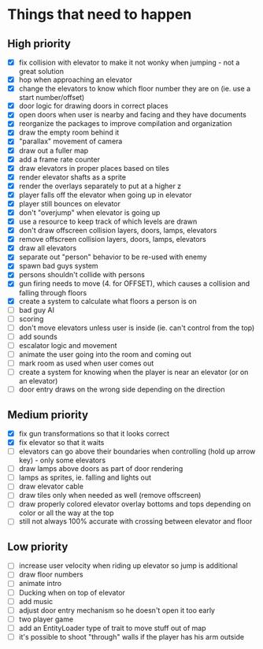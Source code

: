 # Things that need to happen

## High priority
- [x] fix collision with elevator to make it not wonky when jumping - not a great solution
- [x] hop when approaching an elevator
- [x] change the elevators to know which floor number they are on (ie. use a start number/offset)
- [x] door logic for drawing doors in correct places
- [x] open doors when user is nearby and facing and they have documents
- [x] reorganize the packages to improve compilation and organization
- [x] draw the empty room behind it
- [x] "parallax" movement of camera
- [x] draw out a fuller map
- [x] add a frame rate counter
- [x] draw elevators in proper places based on tiles
- [x] render elevator shafts as a sprite
- [x] render the overlays separately to put at a higher z
- [x] player falls off the elevator when going up in elevator
- [x] player still bounces on elevator
- [x] don't "overjump" when elevator is going up
- [x] use a resource to keep track of which levels are drawn
- [x] don't draw offscreen collision layers, doors, lamps, elevators
- [x] remove offscreen collision layers, doors, lamps, elevators
- [x] draw all elevators
- [x] separate out "person" behavior to be re-used with enemy
- [x] spawn bad guys system
- [x] persons shouldn't collide with persons
- [x] gun firing needs to move (4. for OFFSET), which causes a collision and falling through floors
- [x] create a system to calculate what floors a person is on
- [ ] bad guy AI
- [ ] scoring
- [ ] don't move elevators unless user is inside (ie. can't control from the top)
- [ ] add sounds
- [ ] escalator logic and movement
- [ ] animate the user going into the room and coming out
- [ ] mark room as used when user comes out
- [ ] create a system for knowing when the player is near an elevator (or on an elevator)
- [ ] door entry draws on the wrong side depending on the direction

## Medium priority
- [x] fix gun transformations so that it looks correct
- [x] fix elevator so that it waits
- [ ] elevators can go above their boundaries when controlling (hold up arrow key) - only some elevators
- [ ] draw lamps above doors as part of door rendering
- [ ] lamps as sprites, ie. falling and lights out
- [ ] draw elevator cable
- [ ] draw tiles only when needed as well (remove offscreen)
- [ ] draw properly colored elevator overlay bottoms and tops depending on color or all the way at the top
- [ ] still not always 100% accurate with crossing between elevator and floor

## Low priority
- [ ] increase user velocity when riding up elevator so jump is additional
- [ ] draw floor numbers
- [ ] animate intro
- [ ] Ducking when on top of elevator
- [ ] add music
- [ ] adjust door entry mechanism so he doesn't open it too early
- [ ] two player game
- [ ] add an EntityLoader type of trait to move stuff out of map
- [ ] it's possible to shoot "through" walls if the player has his arm outside
